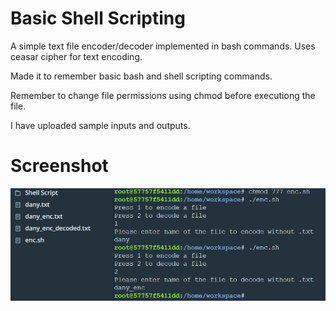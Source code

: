 # Basic Shell Scripting

A simple text file encoder/decoder implemented in bash commands. Uses ceasar cipher for text encoding.

Made it to remember basic bash and shell scripting commands.

Remember to change file permissions using chmod before executiong the file.

I have uploaded sample inputs and outputs.

#  Screenshot

![](https://github.com/ChandanShankarM/Shell-Scripting/blob/main/pic.png)
